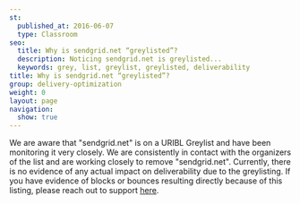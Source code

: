 ```yaml
---
st:
  published_at: 2016-06-07
  type: Classroom
seo:
  title: Why is sendgrid.net “greylisted”?
  description: Noticing sendgrid.net is greylisted...
  keywords: grey, list, greylist, greylisted, deliverability
title: Why is sendgrid.net “greylisted”?
group: delivery-optimization
weight: 0
layout: page
navigation:
  show: true
---
```


We are aware that "sendgrid.net" is on a URIBL Greylist and have been monitoring it very closely. We are consistently in contact with the organizers of the list and are working closely to remove "sendgrid.net". Currently, there is no evidence of any actual impact on deliverability due to the greylisting. If you have evidence of blocks or bounces resulting directly because of this listing, please reach out to support [here](https://support.sendgrid.com/hc/en-us).
